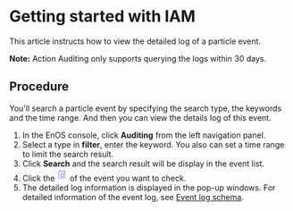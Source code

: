 # Getting started with IAM


This article instructs how to view the detailed log of a particle event.

**Note:** Action Auditing only supports querying the logs within 30 days.


## Procedure

You'll search a particle event by specifying the search type, the keywords and the time range. And then you can view the details log of this event.

1. In the EnOS console, click **Auditing** from the left navigation panel.
2. Select a type in **filter**, enter the keyword. You also can set a time range to limit the search result.
3. Click **Search** and the search result will be display in the event list.
4. Click the ![Image](../media/view_icon.png) of the event you want to check.
5. The detailed log information is displayed in the pop-up windows. For detailed information of the event log, see [Event log schema](log_details).
